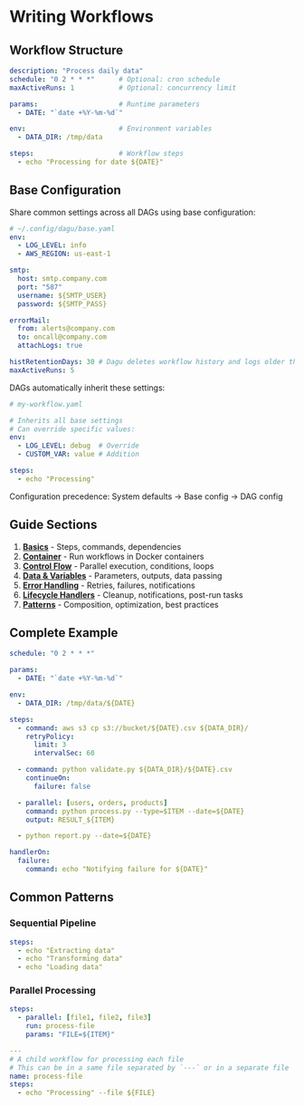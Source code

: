 # Writing Workflows

## Workflow Structure

```yaml
description: "Process daily data"
schedule: "0 2 * * *"      # Optional: cron schedule
maxActiveRuns: 1           # Optional: concurrency limit

params:                    # Runtime parameters
  - DATE: "`date +%Y-%m-%d`"

env:                       # Environment variables
  - DATA_DIR: /tmp/data

steps:                     # Workflow steps
  - echo "Processing for date ${DATE}"
```

## Base Configuration

Share common settings across all DAGs using base configuration:

```yaml
# ~/.config/dagu/base.yaml
env:
  - LOG_LEVEL: info
  - AWS_REGION: us-east-1

smtp:
  host: smtp.company.com
  port: "587"
  username: ${SMTP_USER}
  password: ${SMTP_PASS}

errorMail:
  from: alerts@company.com
  to: oncall@company.com
  attachLogs: true

histRetentionDays: 30 # Dagu deletes workflow history and logs older than this
maxActiveRuns: 5
```

DAGs automatically inherit these settings:

```yaml
# my-workflow.yaml

# Inherits all base settings
# Can override specific values:
env:
  - LOG_LEVEL: debug  # Override
  - CUSTOM_VAR: value # Addition

steps:
  - echo "Processing"
```

Configuration precedence: System defaults → Base config → DAG config

## Guide Sections

1. **[Basics](/writing-workflows/basics)** - Steps, commands, dependencies
2. **[Container](/writing-workflows/container)** - Run workflows in Docker containers
3. **[Control Flow](/writing-workflows/control-flow)** - Parallel execution, conditions, loops
4. **[Data & Variables](/writing-workflows/data-variables)** - Parameters, outputs, data passing
5. **[Error Handling](/writing-workflows/error-handling)** - Retries, failures, notifications
6. **[Lifecycle Handlers](/writing-workflows/lifecycle-handlers)** - Cleanup, notifications, post-run tasks
7. **[Patterns](/writing-workflows/control-flow#patterns)** - Composition, optimization, best practices

## Complete Example

```yaml
schedule: "0 2 * * *"

params:
  - DATE: "`date +%Y-%m-%d`"

env:
  - DATA_DIR: /tmp/data/${DATE}

steps:
  - command: aws s3 cp s3://bucket/${DATE}.csv ${DATA_DIR}/
    retryPolicy:
      limit: 3
      intervalSec: 60

  - command: python validate.py ${DATA_DIR}/${DATE}.csv
    continueOn:
      failure: false

  - parallel: [users, orders, products]
    command: python process.py --type=$ITEM --date=${DATE}
    output: RESULT_${ITEM}

  - python report.py --date=${DATE}

handlerOn:
  failure:
    command: echo "Notifying failure for ${DATE}"
```

## Common Patterns

### Sequential Pipeline
```yaml
steps:
  - echo "Extracting data"
  - echo "Transforming data"
  - echo "Loading data"
```

### Parallel Processing
```yaml
steps:
  - parallel: [file1, file2, file3]
    run: process-file
    params: "FILE=${ITEM}"

---
# A child workflow for processing each file
# This can be in a same file separated by `---` or in a separate file
name: process-file
steps:
  - echo "Processing" --file ${FILE}
```
